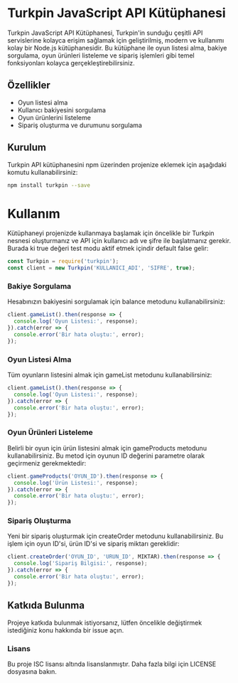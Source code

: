 # Turkpin JavaScript API Kütüphanesi

Turkpin JavaScript API Kütüphanesi, Turkpin'in sunduğu çeşitli API servislerine kolayca erişim sağlamak için geliştirilmiş, modern ve kullanımı kolay bir Node.js kütüphanesidir. Bu kütüphane ile oyun listesi alma, bakiye sorgulama, oyun ürünleri listeleme ve sipariş işlemleri gibi temel fonksiyonları kolayca gerçekleştirebilirsiniz.

## Özellikler

- Oyun listesi alma
- Kullanıcı bakiyesini sorgulama
- Oyun ürünlerini listeleme
- Sipariş oluşturma ve durumunu sorgulama

## Kurulum

Turkpin API kütüphanesini npm üzerinden projenize eklemek için aşağıdaki komutu kullanabilirsiniz:

```bash
npm install turkpin --save
```

# Kullanım

Kütüphaneyi projenizde kullanmaya başlamak için öncelikle bir Turkpin nesnesi oluşturmanız ve API için kullanıcı adı ve şifre ile başlatmanız gerekir. Burada ki true değeri test modu aktif etmek içindir default false gelir:

```javascript
const Turkpin = require('turkpin');
const client = new Turkpin('KULLANICI_ADI', 'SIFRE', true);
```

### Bakiye Sorgulama

Hesabınızın bakiyesini sorgulamak için balance metodunu kullanabilirsiniz:

```javascript
client.gameList().then(response => {
  console.log('Oyun Listesi:', response);
}).catch(error => {
  console.error('Bir hata oluştu:', error);
});
```

### Oyun Listesi Alma

Tüm oyunların listesini almak için gameList metodunu kullanabilirsiniz:

```javascript
client.gameList().then(response => {
  console.log('Oyun Listesi:', response);
}).catch(error => {
  console.error('Bir hata oluştu:', error);
});
```

### Oyun Ürünleri Listeleme

Belirli bir oyun için ürün listesini almak için gameProducts metodunu kullanabilirsiniz. Bu metod için oyunun ID değerini parametre olarak geçirmeniz gerekmektedir:

```javascript
client.gameProducts('OYUN_ID').then(response => {
  console.log('Ürün Listesi:', response);
}).catch(error => {
  console.error('Bir hata oluştu:', error);
});
```

### Sipariş Oluşturma

Yeni bir sipariş oluşturmak için createOrder metodunu kullanabilirsiniz. Bu işlem için oyun ID'si, ürün ID'si ve sipariş miktarı gereklidir:

```javascript
client.createOrder('OYUN_ID', 'URUN_ID', MIKTAR).then(response => {
  console.log('Sipariş Bilgisi:', response);
}).catch(error => {
  console.error('Bir hata oluştu:', error);
});
```

## Katkıda Bulunma

Projeye katkıda bulunmak istiyorsanız, lütfen öncelikle değiştirmek istediğiniz konu hakkında bir issue açın.

### Lisans

Bu proje ISC lisansı altında lisanslanmıştır. Daha fazla bilgi için LICENSE dosyasına bakın.